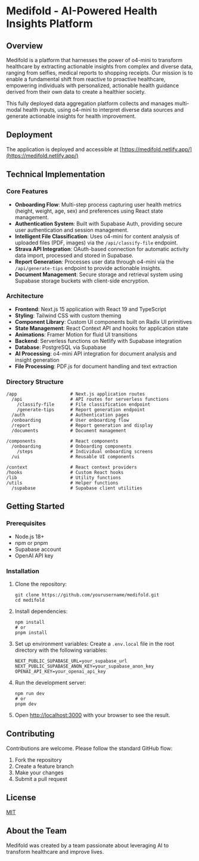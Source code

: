 # Medifold - AI-Powered Health Insights Platform

## Overview

Medifold is a platform that harnesses the power of o4-mini to transform healthcare by extracting actionable insights from complex and diverse data, ranging from selfies, medical reports to shopping receipts. Our mission is to enable a fundamental shift from reactive to proactive healthcare, empowering individuals with personalized, actionable health guidance derived from their own data to create a healthier society.

This fully deployed data aggregation platform collects and manages multi-modal health inputs, using o4-mini to interpret diverse data sources and generate actionable insights for health improvement.

## Deployment

The application is deployed and accessible at [https://medifold.netlify.app/](https://medifold.netlify.app/)

## Technical Implementation

### Core Features

- **Onboarding Flow**: Multi-step process capturing user health metrics (height, weight, age, sex) and preferences using React state management.
- **Authentication System**: Built with Supabase Auth, providing secure user authentication and session management.
- **Intelligent File Classification**: Uses o4-mini for content analysis of uploaded files (PDF, images) via the `/api/classify-file` endpoint.
- **Strava API Integration**: OAuth-based connection for automatic activity data import, processed and stored in Supabase.
- **Report Generation**: Processes user data through o4-mini via the `/api/generate-tips` endpoint to provide actionable insights.
- **Document Management**: Secure storage and retrieval system using Supabase storage buckets with client-side encryption.

### Architecture

- **Frontend**: Next.js 15 application with React 19 and TypeScript
- **Styling**: Tailwind CSS with custom theming
- **Component Library**: Custom UI components built on Radix UI primitives
- **State Management**: React Context API and hooks for application state
- **Animations**: Framer Motion for fluid UI transitions
- **Backend**: Serverless functions on Netlify with Supabase integration
- **Database**: PostgreSQL via Supabase
- **AI Processing**: o4-mini API integration for document analysis and insight generation
- **File Processing**: PDF.js for document handling and text extraction

### Directory Structure

```
/app                    # Next.js application routes
  /api                  # API routes for serverless functions
    /classify-file      # File classification endpoint
    /generate-tips      # Report generation endpoint
  /auth                 # Authentication pages
  /onboarding           # User onboarding flow
  /report               # Report generation and display
  /documents            # Document management

/components             # React components
  /onboarding           # Onboarding components
    /steps              # Individual onboarding screens
  /ui                   # Reusable UI components

/context                # React context providers
/hooks                  # Custom React hooks
/lib                    # Utility functions
/utils                  # Helper functions
  /supabase             # Supabase client utilities
```

## Getting Started

### Prerequisites

- Node.js 18+
- npm or pnpm
- Supabase account
- OpenAI API key

### Installation

1. Clone the repository:

   ```
   git clone https://github.com/yourusername/medifold.git
   cd medifold
   ```

2. Install dependencies:

   ```
   npm install
   # or
   pnpm install
   ```

3. Set up environment variables:
   Create a `.env.local` file in the root directory with the following variables:

   ```
   NEXT_PUBLIC_SUPABASE_URL=your_supabase_url
   NEXT_PUBLIC_SUPABASE_ANON_KEY=your_supabase_anon_key
   OPENAI_API_KEY=your_openai_api_key
   ```

4. Run the development server:

   ```
   npm run dev
   # or
   pnpm dev
   ```

5. Open [http://localhost:3000](http://localhost:3000) with your browser to see the result.

## Contributing

Contributions are welcome. Please follow the standard GitHub flow:

1. Fork the repository
2. Create a feature branch
3. Make your changes
4. Submit a pull request

## License

[MIT](LICENSE)

## About the Team

Medifold was created by a team passionate about leveraging AI to transform healthcare and improve lives.

